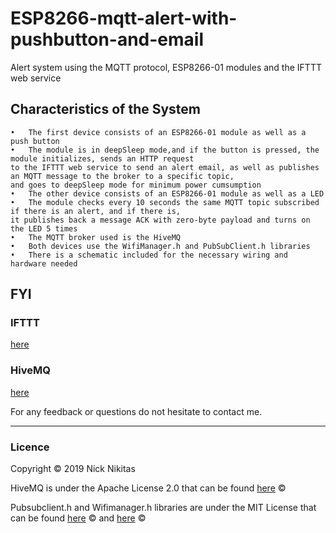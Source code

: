 # ESP8266-mqtt-alert-with-pushbutton-and-email

Alert system using the MQTT protocol, ESP8266-01 modules and the IFTTT web service

## Characteristics of the System
```
•   The first device consists of an ESP8266-01 module as well as a push button 
•   The module is in deepSleep mode,and if the button is pressed, the module initializes, sends an HTTP request 
to the IFTTT web service to send an alert email, as well as publishes an MQTT message to the broker to a specific topic, 
and goes to deepSleep mode for minimum power cumsumption
•   The other device consists of an ESP8266-01 module as well as a LED 
•   The module checks every 10 seconds the same MQTT topic subscribed if there is an alert, and if there is, 
it publishes back a message ACK with zero-byte payload and turns on the LED 5 times
•   The MQTT broker used is the HiveMQ
•   Both devices use the WifiManager.h and PubSubClient.h libraries
•   There is a schematic included for the necessary wiring and hardware needed
```

## FYI

### IFTTT 
[here](https://ifttt.com/discover)

### HiveMQ
[here](https://www.hivemq.com/)

For any feedback or questions do not hesitate to contact me.

--- 
### Licence
Copyright © 2019 Nick Nikitas

HiveMQ is under the Apache License 2.0 that can be found [here](https://github.com/hivemq/hivemq-community-edition/blob/master/LICENSE) ©

Pubsubclient.h and Wifimanager.h libraries are under the MIT License that can be found [here](https://github.com/knolleary/pubsubclient/blob/master/LICENSE.txt) © and [here](https://github.com/tzapu/WiFiManager/blob/master/LICENSE) © 

